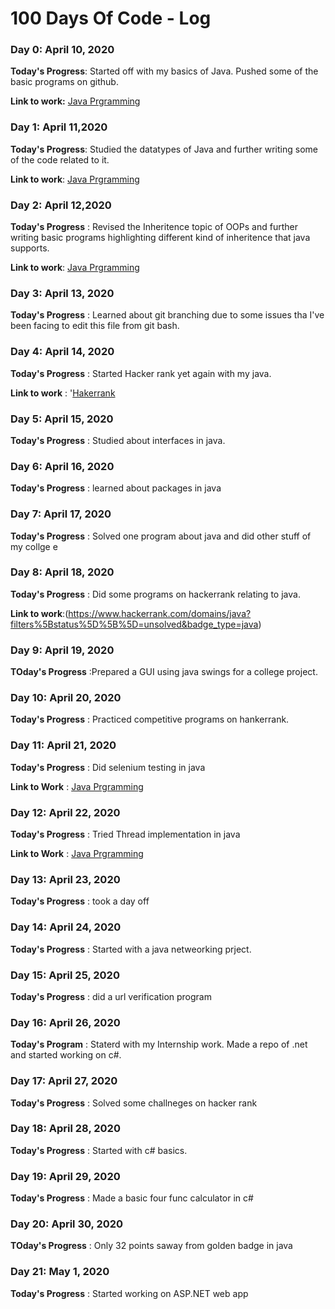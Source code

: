 # 100 Days Of Code - Log

### Day 0: April 10, 2020

**Today's Progress**: Started off with my basics of Java. Pushed some of the basic programs on github.

**Link to work:** [Java Prgramming](https://github.com/vanshika1009/Programming-in-Java-)

### Day 1: April 11,2020

**Today's Progress**: Studied the datatypes of Java and further writing some of the code related to it.

**Link to work**: [Java Prgramming](https://github.com/vanshika1009/Programming-in-Java-)

### Day 2: April 12,2020

**Today's Progress** : Revised the Inheritence topic of OOPs and further writing basic programs highlighting different kind of inheritence that java supports.

**Link to work**: [Java Prgramming](https://github.com/vanshika1009/Programming-in-Java-)

### Day 3: April 13, 2020

**Today's Progress** : Learned about git branching due to some issues tha I've been facing to edit this file from git bash.

### Day 4: April 14, 2020

**Today's Progress** : Started Hacker rank yet again with my java.

**Link to work** : '[Hakerrank](https://www.hackerrank.com/dashboard)

### Day 5: April 15, 2020

**Today's Progress** : Studied about interfaces in java.

### Day 6: April 16, 2020

**Today's Progress** : learned about packages in java

### Day 7: April 17, 2020 

**Today's Progress** : Solved one program about java and did other stuff of my collge e

### Day 8: April 18, 2020

**Today's Progress** : Did some programs on hackerrank relating to java.

**Link to work**:(https://www.hackerrank.com/domains/java?filters%5Bstatus%5D%5B%5D=unsolved&badge_type=java)

### Day 9: April 19, 2020

**TOday's Progress** :Prepared a GUI using java swings for a college project. 

### Day 10: April 20, 2020

**Today's Progress** : Practiced competitive programs on hankerrank. 

### Day 11: April 21, 2020

**Today's Progress** : Did selenium testing in java

**Link to Work** : [Java Prgramming](https://github.com/vanshika1009/Programming-in-Java-)

### Day 12: April 22, 2020

**Today's Progress** : Tried Thread implementation in java 

**Link to Work** : [Java Prgramming](https://github.com/vanshika1009/Programming-in-Java-)

### Day 13: April 23, 2020

**Today's Progress** : took a day off

### Day 14: April 24, 2020

**Today's Progress** : Started with a java netweorking prject.

### Day 15: April 25, 2020

**Today's Progress** : did a url verification program

### Day 16: April 26, 2020

**Today's Program** : Staterd with my Internship work. Made a repo of .net and started working on c#.

### Day 17: April 27, 2020

**Today's Progress** : Solved some challneges on hacker rank 

### Day 18: April 28, 2020

**Today's Progress** : Started with c# basics.

### Day 19: April 29, 2020

**Today's Progress** : Made a basic four func calculator in c#

### Day 20: April 30, 2020

**TOday's Progress** : Only 32 points saway from golden badge in java 

### Day 21: May 1, 2020

**Today's Progress** : Started working on ASP.NET web app
